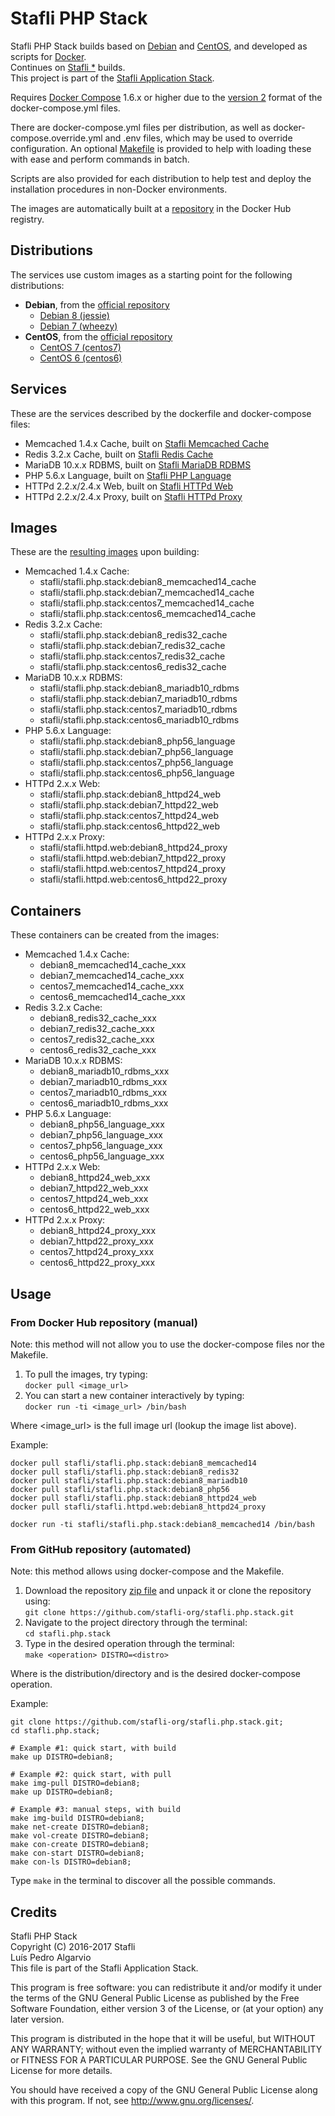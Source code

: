 # Stafli PHP Stack
Stafli PHP Stack builds based on [Debian](https://www.debian.org) and [CentOS](https://www.centos.org), and developed as scripts for [Docker](https://www.docker.com).  
Continues on [Stafli *](https://github.com/stafli-org/stafli.*) builds.  
This project is part of the [Stafli Application Stack](https://github.com/stafli-org).

Requires [Docker Compose](https://docs.docker.com/compose) 1.6.x or higher due to the [version 2](https://docs.docker.com/compose/compose-file/#versioning) format of the docker-compose.yml files.

There are docker-compose.yml files per distribution, as well as docker-compose.override.yml and .env files, which may be used to override configuration.
An optional [Makefile](../../tree/master/Makefile) is provided to help with loading these with ease and perform commands in batch.

Scripts are also provided for each distribution to help test and deploy the installation procedures in non-Docker environments.

The images are automatically built at a [repository](https://hub.docker.com/r/stafli/stafli.php.stack) in the Docker Hub registry.

## Distributions
The services use custom images as a starting point for the following distributions:
- __Debian__, from the [official repository](https://hub.docker.com/_/debian)
  - [Debian 8 (jessie)](../../tree/master/debian8)
  - [Debian 7 (wheezy)](../../tree/master/debian7)
- __CentOS__, from the [official repository](https://hub.docker.com/_/centos)
  - [CentOS 7 (centos7)](../../tree/master/centos7)
  - [CentOS 6 (centos6)](../../tree/master/centos6)

## Services
These are the services described by the dockerfile and docker-compose files:
- Memcached 1.4.x Cache, built on [Stafli Memcached Cache](https://github.com/stafli-org/stafli.memcached.cache)
- Redis 3.2.x Cache, built on [Stafli Redis Cache](https://github.com/stafli-org/stafli.redis.cache)
- MariaDB 10.x.x RDBMS, built on [Stafli MariaDB RDBMS](https://github.com/stafli-org/stafli.mariadb.rdbms)
- PHP 5.6.x Language, built on [Stafli PHP Language](https://github.com/stafli-org/stafli.php.language)
- HTTPd 2.2.x/2.4.x Web, built on [Stafli HTTPd Web](https://github.com/stafli-org/stafli.httpd.web)
- HTTPd 2.2.x/2.4.x Proxy, built on [Stafli HTTPd Proxy](https://github.com/stafli-org/stafli.httpd.proxy)

## Images
These are the [resulting images](https://hub.docker.com/r/stafli/stafli.php.stack/tags) upon building:
- Memcached 1.4.x Cache:
  - stafli/stafli.php.stack:debian8_memcached14_cache
  - stafli/stafli.php.stack:debian7_memcached14_cache
  - stafli/stafli.php.stack:centos7_memcached14_cache
  - stafli/stafli.php.stack:centos6_memcached14_cache
- Redis 3.2.x Cache:
  - stafli/stafli.php.stack:debian8_redis32_cache
  - stafli/stafli.php.stack:debian7_redis32_cache
  - stafli/stafli.php.stack:centos7_redis32_cache
  - stafli/stafli.php.stack:centos6_redis32_cache
- MariaDB 10.x.x RDBMS:
  - stafli/stafli.php.stack:debian8_mariadb10_rdbms
  - stafli/stafli.php.stack:debian7_mariadb10_rdbms
  - stafli/stafli.php.stack:centos7_mariadb10_rdbms
  - stafli/stafli.php.stack:centos6_mariadb10_rdbms
- PHP 5.6.x Language:
  - stafli/stafli.php.stack:debian8_php56_language
  - stafli/stafli.php.stack:debian7_php56_language
  - stafli/stafli.php.stack:centos7_php56_language
  - stafli/stafli.php.stack:centos6_php56_language
- HTTPd 2.x.x Web:
  - stafli/stafli.php.stack:debian8_httpd24_web
  - stafli/stafli.php.stack:debian7_httpd22_web
  - stafli/stafli.php.stack:centos7_httpd24_web
  - stafli/stafli.php.stack:centos6_httpd22_web
- HTTPd 2.x.x Proxy:
  - stafli/stafli.httpd.web:debian8_httpd24_proxy
  - stafli/stafli.httpd.web:debian7_httpd22_proxy
  - stafli/stafli.httpd.web:centos7_httpd24_proxy
  - stafli/stafli.httpd.web:centos6_httpd22_proxy

## Containers
These containers can be created from the images:
- Memcached 1.4.x Cache:
  - debian8_memcached14_cache_xxx
  - debian7_memcached14_cache_xxx
  - centos7_memcached14_cache_xxx
  - centos6_memcached14_cache_xxx
- Redis 3.2.x Cache:
  - debian8_redis32_cache_xxx
  - debian7_redis32_cache_xxx
  - centos7_redis32_cache_xxx
  - centos6_redis32_cache_xxx
- MariaDB 10.x.x RDBMS:
  - debian8_mariadb10_rdbms_xxx
  - debian7_mariadb10_rdbms_xxx
  - centos7_mariadb10_rdbms_xxx
  - centos6_mariadb10_rdbms_xxx
- PHP 5.6.x Language:
  - debian8_php56_language_xxx
  - debian7_php56_language_xxx
  - centos7_php56_language_xxx
  - centos6_php56_language_xxx
- HTTPd 2.x.x Web:
  - debian8_httpd24_web_xxx
  - debian7_httpd22_web_xxx
  - centos7_httpd24_web_xxx
  - centos6_httpd22_web_xxx
- HTTPd 2.x.x Proxy:
  - debian8_httpd24_proxy_xxx
  - debian7_httpd22_proxy_xxx
  - centos7_httpd24_proxy_xxx
  - centos6_httpd22_proxy_xxx

## Usage

### From Docker Hub repository (manual)

Note: this method will not allow you to use the docker-compose files nor the Makefile.

1. To pull the images, try typing:  
`docker pull <image_url>`
2. You can start a new container interactively by typing:  
`docker run -ti <image_url> /bin/bash`

Where <image_url> is the full image url (lookup the image list above).

Example:
```
docker pull stafli/stafli.php.stack:debian8_memcached14
docker pull stafli/stafli.php.stack:debian8_redis32
docker pull stafli/stafli.php.stack:debian8_mariadb10
docker pull stafli/stafli.php.stack:debian8_php56
docker pull stafli/stafli.php.stack:debian8_httpd24_web
docker pull stafli/stafli.httpd.web:debian8_httpd24_proxy

docker run -ti stafli/stafli.php.stack:debian8_memcached14 /bin/bash
```

### From GitHub repository (automated)

Note: this method allows using docker-compose and the Makefile.

1. Download the repository [zip file](https://github.com/stafli-org/stafli.php.stack/archive/master.zip) and unpack it or clone the repository using:  
`git clone https://github.com/stafli-org/stafli.php.stack.git`
2. Navigate to the project directory through the terminal:  
`cd stafli.php.stack`
3. Type in the desired operation through the terminal:  
`make <operation> DISTRO=<distro>`

Where <distro> is the distribution/directory and <operation> is the desired docker-compose operation.

Example:
```
git clone https://github.com/stafli-org/stafli.php.stack.git;
cd stafli.php.stack;

# Example #1: quick start, with build
make up DISTRO=debian8;

# Example #2: quick start, with pull
make img-pull DISTRO=debian8;
make up DISTRO=debian8;

# Example #3: manual steps, with build
make img-build DISTRO=debian8;
make net-create DISTRO=debian8;
make vol-create DISTRO=debian8;
make con-create DISTRO=debian8;
make con-start DISTRO=debian8;
make con-ls DISTRO=debian8;
```

Type `make` in the terminal to discover all the possible commands.

## Credits
Stafli PHP Stack  
Copyright (C) 2016-2017 Stafli  
Luís Pedro Algarvio  
This file is part of the Stafli Application Stack.

This program is free software: you can redistribute it and/or modify
it under the terms of the GNU General Public License as published by
the Free Software Foundation, either version 3 of the License, or
(at your option) any later version.

This program is distributed in the hope that it will be useful,
but WITHOUT ANY WARRANTY; without even the implied warranty of
MERCHANTABILITY or FITNESS FOR A PARTICULAR PURPOSE.  See the
GNU General Public License for more details.

You should have received a copy of the GNU General Public License
along with this program.  If not, see <http://www.gnu.org/licenses/>.
